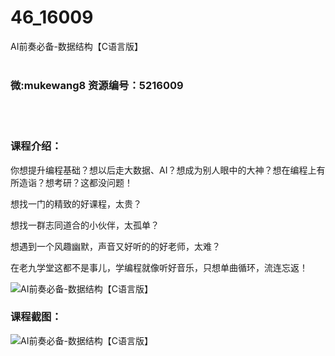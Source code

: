 # 46_16009
AI前奏必备-数据结构【C语言版】
<br/></br>
<h3>微:mukewang8 资源编号：5216009</h3>
<br/></br>
<h3>课程介绍：</h3>
<p>你想提升编程基础？想以后走大数据、AI？想成为别人眼中的大神？想在编程上有所造诣？想考研？这都没问题！</p>
<p>想找一门的精致的好课程，太贵？</p>
<p>想找一群志同道合的小伙伴，太孤单？</p>
<p>想遇到一个风趣幽默，声音又好听的的好老师，太难？</p>
<p>在老九学堂这都不是事儿，学编程就像听好音乐，只想单曲循环，流连忘返！</p>
<p><img src="https://www.ko996.com/wp-content/uploads/img/2020/11/2-14.png" alt="AI前奏必备-数据结构【C语言版】"></p>
<div class="info-desc">
<h3>课程截图：</h3>
<p><img src="https://www.ko996.com/wp-content/uploads/img/2020/11/1-14.png" alt="AI前奏必备-数据结构【C语言版】"></p>


			
</div>
